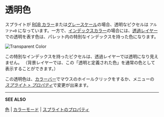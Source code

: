 # 透明色

スプライトが [RGB カラー](color-mode.md#rgb)または[グレースケール](color-mode.md#grayscale)の場合、透明なピクセルは `アルファ=0` になっています。一方で、[インデックスカラー](color-mode.md#indexed)の場合には、[透過レイヤー](layers.md#transparent-layers)での透明を表す色は、パレット内の特別なインデックスを持った色になります。

![Transparent Color](transparent-color/transparent-color-property.png)

この特別なインデックスを持ったピクセルは、透過レイヤーでは透明になり見えません。
（背景レイヤーでは、この「透明と定義された色」を通常の色として表示することができます。）
 
この透明色は、[カラーバー](color-bar.md)でマウスのホイールクリックをするか、メニューの [*スプライト > プロパティ*](sprite-properties.md)で変更が出来ます。

---

**SEE ALSO**

[色](color.md) |
[カラーモード](color-mode.md) |
[スプライトのプロパティ](sprite-properties.md)
